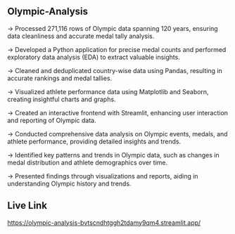 ## Olympic-Analysis
-> Processed 271,116 rows of Olympic data spanning 120 years, ensuring data cleanliness and accurate medal tally analysis.

-> Developed a Python application for precise medal counts and performed exploratory data analysis (EDA) to extract valuable insights.

-> Cleaned and deduplicated country-wise data using Pandas, resulting in accurate rankings and medal tallies.

-> Visualized athlete performance data using Matplotlib and Seaborn, creating insightful charts and graphs.

-> Created an interactive frontend with Streamlit, enhancing user interaction and reporting of Olympic data.

-> Conducted comprehensive data analysis on Olympic events, medals, and athlete performance, providing detailed insights and trends.

-> Identified key patterns and trends in Olympic data, such as changes in medal distribution and athlete demographics over time.

-> Presented findings through visualizations and reports, aiding in understanding Olympic history and trends.

## Live Link
https://olympic-analysis-bvtscndhtggh2tdamy9qm4.streamlit.app/






